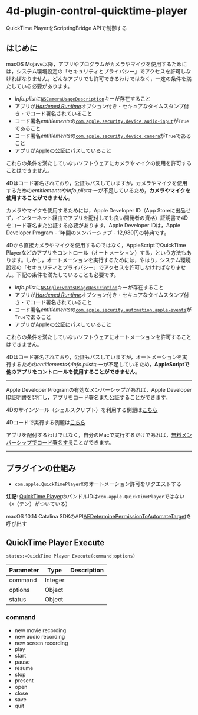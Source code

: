 # 4d-plugin-control-quicktime-player
QuickTime PlayerをScriptingBridge APIで制御する

## はじめに

macOS Mojave以降，アプリやプログラムがカメラやマイクを使用するためには，システム環境設定の「セキュリティとプライバシー」でアクセスを許可しなければなりません。どんなアプリでも許可できるわけではなく，一定の条件を満たしている必要があります。

* *Info.plist*に[`NSCameraUsageDescription`](https://developer.apple.com/documentation/bundleresources/information_property_list/nscamerausagedescription?language=objc)キーが存在すること
* アプリが[*Hardened Runtime*](https://developer.apple.com/documentation/security/hardened_runtime?language=objc)オプション付き・セキュアなタイムスタンプ付き・でコード署名されていること
* コード署名*entitlements*の[`com.apple.security.device.audio-input`](https://developer.apple.com/documentation/bundleresources/entitlements/com_apple_security_device_audio-input?changes=l_2&language=objc)が`True`であること
* コード署名*entitlements*の[`com.apple.security.device.camera`](https://developer.apple.com/documentation/bundleresources/entitlements/com_apple_security_device_camera?language=objc)が`True`であること
* アプリがAppleの公証にパスしていること

これらの条件を満たしていないソフトウェアにカメラやマイクの使用を許可することはできません。

4Dはコード署名されており，公証もパスしていますが，カメラやマイクを使用するための*entitlements*や*Info.plist*キーが不足しているため，**カメラやマイクを使用することができません**。

カメラやマイクを使用するためには，Apple Developer ID（App Storeに出品せず，インターネット経由でアプリを配付しても良い開発者の資格）証明書で4Dをコード署名また公証する必要があります。Apple Developer IDは，Apple Developer Program - 1年間のメンバーシップ - 12,980円の特典です。

4Dから直接カメラやマイクを使用するのではなく，AppleScriptでQuickTime Playerなどのアプリをコントロール（オートメーション）する，という方法もあります。しかし，オートメーションを実行するためには，やはり，システム環境設定の「セキュリティとプライバシー」でアクセスを許可しなければなりません。下記の条件を満たしていることも必要です。

* *Info.plist*に[`NSAppleEventsUsageDescription`](https://developer.apple.com/documentation/bundleresources/information_property_list/nsappleeventsusagedescription)キーが存在すること
* アプリが[*Hardened Runtime*](https://developer.apple.com/documentation/security/hardened_runtime?language=objc)オプション付き・セキュアなタイムスタンプ付き・でコード署名されていること
* コード署名*entitlements*の[`com.apple.security.automation.apple-events`](https://developer.apple.com/documentation/bundleresources/entitlements/com_apple_security_automation_apple-events?changes=l_2&language=objc)が`True`であること
* アプリがAppleの公証にパスしていること

これらの条件を満たしていないソフトウェアにオートメーションを許可することはできません。

4Dはコード署名されており，公証もパスしていますが，オートメーションを実行するための*entitlements*や*Info.plist*キーが不足しているため，**AppleScriptで他のアプリをコントロールを使用することができません**。

---

Apple Developer Programの有効なメンバーシップがあれば，Apple Developer ID証明書を発行し，アプリをコード署名また公証することができます。

4Dのサインツール（シェルスクリプト）を利用する例題は[こちら](https://github.com/miyako/4d-utility-sign-app)

4Dコードで実行する例題は[こちら](https://github.com/miyako/4d-class-build-application)

アプリを配付するわけではなく，自分のMacで実行するだけであれば，[無料メンバーシップでコード署名する](https://github.com/miyako/4d-plugin-scard-v3/blob/main/with-free-account.md)ことができます。

---

## プラグインの仕組み

* `com.apple.QuickTimePlayerX`のオートメーション許可をリクエストする

**注記**: [QuickTime Player](https://support.apple.com/ja-jp/guide/quicktime-player/welcome/mac)のバンドルIDは`com.apple.QuickTimePlayer`ではない（`X`（テン）がついている）

macOS 10.14 Catalina SDKのAPI[AEDeterminePermissionToAutomateTarget](https://developer.apple.com/documentation/coreservices/3025784-aedeterminepermissiontoautomatet?language=objc)を呼び出す

## QuickTime Player Execute


```4d
status:=QuickTime Player Execute(command;options)
```

|Parameter|Type|Description|
|-|-|-|
|command|Integer||
|options|Object||
|status|Object||

### command

* new movie recording
* new audio recording
* new screen recording
* play
* start
* pause
* resume
* stop
* present
* open
* close
* save
* quit

